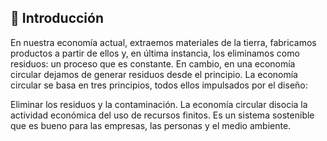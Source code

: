 ## 📑 Introducción
En nuestra economía actual, extraemos materiales de la tierra, fabricamos productos a partir de ellos y, en última instancia, los eliminamos como residuos: un proceso que es constante. En cambio, en una economía circular dejamos de generar residuos desde el principio.
La economía circular se basa en tres principios, todos ellos impulsados ​​por el diseño:

Eliminar los residuos y la contaminación. La economía circular disocia la actividad económica del uso de recursos finitos. Es un sistema sostenible que es bueno para las empresas, las personas y el medio ambiente.
